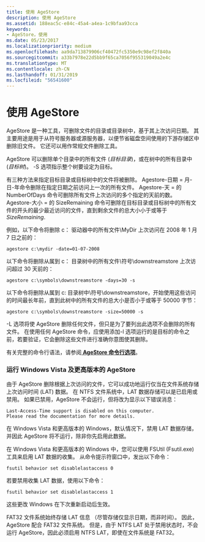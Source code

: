 ```yaml
---
title: 使用 AgeStore
description: 使用 AgeStore
ms.assetid: 188eac5c-e84c-45a4-a4ea-1c9bfaa93cca
keywords:
- AgeStore，使用
ms.date: 05/23/2017
ms.localizationpriority: medium
ms.openlocfilehash: aa9da713879906cf40472fc5350e9c98ef2f840a
ms.sourcegitcommit: a33b7978e22d5bb9f65ca7056f955319049a2e4c
ms.translationtype: MT
ms.contentlocale: zh-CN
ms.lasthandoff: 01/31/2019
ms.locfileid: "56541600"
---
```

# <a name="using-agestore"></a>使用 AgeStore


AgeStore 是一种工具，可删除文件的目录或目录树中，基于其上次访问日期。 其主要用途是用于从符号服务器或源服务器，以便节省磁盘空间使用的下游存储区中删除旧文件。 它还可以用作常规文件删除工具。

AgeStore 可以删除单个目录中的所有文件 (*目标目录*)，或在树中的所有目录中 (*目标树*)。 -S 选项指示整个树要设定为目标。

有三种方法来指定目标目录或目标树中的文件将被删除。 Agestore-日期 = 月-日-年命令删除在指定日期之前访问上一次的所有文件。 Agestore-天 = 的 NumberOfDays 命令可删除所有文件上次访问的多个指定的天前的数。 Agestore-大小 = 的 SizeRemaining 命令可删除在目标目录或目标树中的所有文件的开头的最少最近访问的文件，直到剩余文件的总大小小于或等于*SizeRemaining*.

例如，以下命令将删除 c： 驱动器中的所有文件\\MyDir 上次访问在 2008 年 1 月 7 日之前的：

```console
agestore c:\mydir -date=01-07-2008
```

以下命令将删除从属到 c： 目录树中的所有文件\\符号\\downstreamstore 上次访问超过 30 天前的：

```console
agestore c:\symbols\downstreamstore -days=30 -s
```

以下命令将删除从属到 c: 目录树中\\符号\\downstreamstore，开始使用这些访问的时间最长年前，直到此树中的所有文件的总大小是否小于或等于 50000 字节：

```console
agestore c:\symbols\downstreamstore -size=50000 -s
```

-L 选项将使 AgeStore 删除任何文件，但只是为了要列出此选项不会删除的所有文件。 在使用任何 AgeStore 命令，应使用添加-l 选项运行的是目标的命令之前，若要验证，它会删除这些文件进行准确你意图使其删除。

有关完整的命令行语法，请参阅[ **AgeStore 命令行选项**](agestore-command-line-options.md)。

### <a name="span-idrunningagestoreonwindowsvistaandlaterspanspan-idrunningagestoreonwindowsvistaandlaterspanrunning-agestore-on-windows-vista-and-later"></a><span id="running_agestore_on_windows_vista_and_later"></span><span id="RUNNING_AGESTORE_ON_WINDOWS_VISTA_AND_LATER"></span>运行 Windows Vista 及更高版本的 AgeStore

由于 AgeStore 删除根据上次访问的文件，它可以成功地运行仅当在文件系统存储上次访问时间 (LAT) 数据。 在 NTFS 文件系统中，LAT 数据存储可以是已启用或禁用。 如果已禁用，AgeStore 不会运行，但将改为显示以下错误消息：

```console
Last-Access-Time support is disabled on this computer.
Please read the documentation for more details.
```

在 Windows Vista 和更高版本的 Windows，默认情况下，禁用 LAT 数据存储，并因此 AgeStore 将不运行，除非你先启用此数据。

在 Windows Vista 和更高版本的 Windows 中，您可以使用 FSUtil (Fsutil.exe) 工具来启用 LAT 数据的收集。 从命令提示符窗口中，发出以下命令：

```console
fsutil behavior set disablelastaccess 0 
```

若要禁用收集 LAT 数据，使用以下命令：

```console
fsutil behavior set disablelastaccess 1 
```

这些更改 Windows 在下次重新启动后生效。

FAT32 文件系统始终存储 LAT 信息 （尽管存储仅显示日期，而非时间）。 因此，AgeStore 配合 FAT32 文件系统。 但是，由于 NTFS LAT 处于禁用状态时，不会运行 AgeStore，因此必须启用 NTFS LAT，即使在文件系统是 FAT32。

 

 





